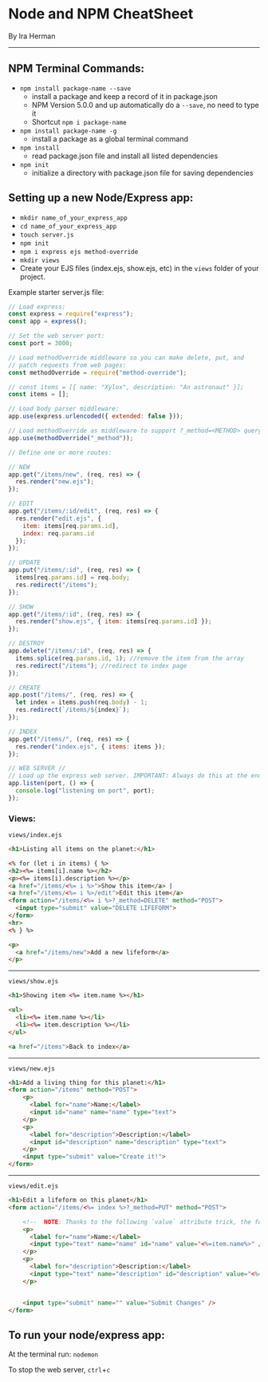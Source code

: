 # Node and NPM CheatSheet
By Ira Herman

---

## NPM Terminal Commands:

- `npm install package-name --save`
  - install a package and keep a record of it in package.json
  - NPM Version 5.0.0 and up automatically do a `--save`, no need to type it
  - Shortcut `npm i package-name`
- `npm install package-name -g`
  - install a package as a global terminal command
- `npm install`
  - read package.json file and install all listed dependencies
- `npm init`
  - initialize a directory with package.json file for saving dependencies


## Setting up a new Node/Express app:

- `mkdir name_of_your_express_app`
- `cd name_of_your_express_app`
- `touch server.js`
- `npm init`
- `npm i express ejs method-override`
- `mkdir views`
- Create your EJS files (index.ejs, show.ejs, etc) in the `views` folder of your project.

Example starter server.js file:

```js
// Load express:
const express = require("express");
const app = express();

// Set the web server port:
const port = 3000;

// Load methodOverride middleware so you can make delete, put, and
// patch requests from web pages:
const methodOverride = require("method-override");

// const items = [{ name: "Xylox", description: "An astronaut" }];
const items = [];

// Load body parser middleware:
app.use(express.urlencoded({ extended: false }));

// Load methodOverride as middleware to support ?_method=<METHOD> query strings:
app.use(methodOverride("_method"));

// Define one or more routes:

// NEW
app.get("/items/new", (req, res) => {
  res.render("new.ejs");
});

// EDIT
app.get("/items/:id/edit", (req, res) => {
  res.render("edit.ejs", {
    item: items[req.params.id],
    index: req.params.id
  });
});

// UPDATE
app.put("/items/:id", (req, res) => {
  items[req.params.id] = req.body;
  res.redirect("/items");
});

// SHOW
app.get("/items/:id", (req, res) => {
  res.render("show.ejs", { item: items[req.params.id] });
});

// DESTROY
app.delete("/items/:id", (req, res) => {
  items.splice(req.params.id, 1); //remove the item from the array
  res.redirect("/items"); //redirect to index page
});

// CREATE
app.post("/items/", (req, res) => {
  let index = items.push(req.body) - 1;
  res.redirect(`/items/${index}`);
});

// INDEX
app.get("/items/", (req, res) => {
  res.render("index.ejs", { items: items });
});

// WEB SERVER //
// Load up the express web server. IMPORTANT: Always do this at the end of your server.js:
app.listen(port, () => {
  console.log("listening on port", port);
});

```

### Views:
`views/index.ejs`

```html
<h1>Listing all items on the planet:</h1>

<% for (let i in items) { %>
<h2><%= items[i].name %></h2>
<p><%= items[i].description %></p>
<a href="/items/<%= i %>">Show this item</a> |
<a href="/items/<%= i %>/edit">Edit this item</a>
<form action="/items/<%= i %>?_method=DELETE" method="POST">
  <input type="submit" value="DELETE LIFEFORM">
</form>
<hr>
<% } %>

<p>
  <a href="/items/new">Add a new lifeform</a>
</p>
```
---

`views/show.ejs`

```html
<h1>Showing item <%= item.name %></h1>

<ul>
  <li><%= item.name %></li>
  <li><%= item.description %></li>
</ul>

<a href="/items">Back to index</a>
```
---

`views/new.ejs`

```html
<h1>Add a living thing for this planet:</h1>
<form action="/items" method="POST">
	<p>
	  <label for="name">Name:</label>
	  <input id="name" name="name" type="text">
	</p>
	<p>
	  <label for="description">Description:</label>
	  <input id="description" name="description" type="text">
	</p>
	<input type="submit" value="Create it!">
</form>
```
---

`views/edit.ejs`

```html
<h1>Edit a lifeform on this planet</h1>
<form action="/items/<%= index %>?_method=PUT" method="POST">

	<!--  NOTE: Thanks to the following `value` attribute trick, the form is pre-populated with the current values for this item :) -->
	<p>
	  <label for="name">Name:</label>
	  <input type="text" name="name" id="name" value="<%=item.name%>" />
	</p>
	<p>
	  <label for="description">Description:</label>
	  <input type="text" name="description" id="description" value="<%=item.description%>" />
	</p>


	<input type="submit" name="" value="Submit Changes" />
</form>
```

## To run your node/express app:

At the terminal run: `nodemon`

To stop the web server, `ctrl`+`c`

